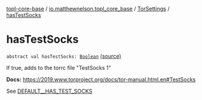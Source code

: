 [topl-core-base](../../index.md) / [io.matthewnelson.topl_core_base](../index.md) / [TorSettings](index.md) / [hasTestSocks](./has-test-socks.md)

# hasTestSocks

`abstract val hasTestSocks: `[`Boolean`](https://kotlinlang.org/api/latest/jvm/stdlib/kotlin/-boolean/index.html) [(source)](https://github.com/05nelsonm/TorOnionProxyLibrary-Android/blob/master/topl-core-base/src/main/java/io/matthewnelson/topl_core_base/TorSettings.kt#L329)

If true, adds to the torrc file "TestSocks 1"

**Docs:** https://2019.www.torproject.org/docs/tor-manual.html.en#TestSocks

See [DEFAULT__HAS_TEST_SOCKS](-d-e-f-a-u-l-t__-h-a-s_-t-e-s-t_-s-o-c-k-s.md)

